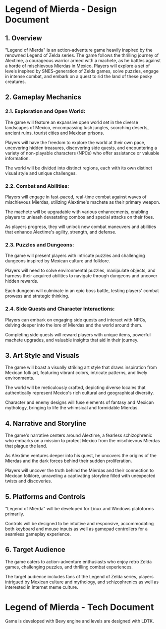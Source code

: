 # Legend of Mierda - Design Document

## 1. Overview

"Legend of Mierda" is an action-adventure game heavily inspired by the renowned Legend of Zelda series. The game follows the thrilling journey of Alextime, a courageous warrior armed with a machete, as he battles against a horde of mischievous Mierdas in Mexico. Players will explore a set of levels inspired by SNES-generation of Zelda games, solve puzzles, engage in intense combat, and embark on a quest to rid the land of these pesky creatures.

## 2. Gameplay Mechanics

### 2.1. Exploration and Open World:

The game will feature an expansive open world set in the diverse landscapes of Mexico, encompassing lush jungles, scorching deserts, ancient ruins, tourist cities and Mexican prisons.

Players will have the freedom to explore the world at their own pace, uncovering hidden treasures, discovering side quests, and encountering a variety of non-playable characters (NPCs) who offer assistance or valuable information.

The world will be divided into distinct regions, each with its own distinct visual style and unique challenges.

### 2.2. Combat and Abilities:

Players will engage in fast-paced, real-time combat against waves of mischievous Mierdas, utilizing Alextime's machete as their primary weapon.

The machete will be upgradable with various enhancements, enabling players to unleash devastating combos and special attacks on their foes.

As players progress, they will unlock new combat maneuvers and abilities that enhance Alextime's agility, strength, and defense.

### 2.3. Puzzles and Dungeons:

The game will present players with intricate puzzles and challenging dungeons inspired by Mexican culture and folklore.

Players will need to solve environmental puzzles, manipulate objects, and harness their acquired abilities to navigate through dungeons and uncover hidden rewards.

Each dungeon will culminate in an epic boss battle, testing players' combat prowess and strategic thinking.

### 2.4. Side Quests and Character Interactions:

Players can embark on engaging side quests and interact with NPCs, delving deeper into the lore of Mierdas and the world around them.

Completing side quests will reward players with unique items, powerful machete upgrades, and valuable insights that aid in their journey.

## 3. Art Style and Visuals

The game will boast a visually striking art style that draws inspiration from Mexican folk art, featuring vibrant colors, intricate patterns, and lively environments.

The world will be meticulously crafted, depicting diverse locales that authentically represent Mexico's rich cultural and geographical diversity.

Character and enemy designs will fuse elements of fantasy and Mexican mythology, bringing to life the whimsical and formidable Mierdas.

## 4. Narrative and Storyline

The game's narrative centers around Alextime, a fearless schizophrenic who embarks on a mission to protect Mexico from the mischievous Mierdas that plague the land.

As Alextime ventures deeper into his quest, he uncovers the origins of the Mierdas and the dark forces behind their sudden proliferation.

Players will uncover the truth behind the Mierdas and their connection to Mexican folklore, unraveling a captivating storyline filled with unexpected twists and discoveries.

## 5. Platforms and Controls

"Legend of Mierda" will be developed for Linux and Windows platoforms primarily.

Controls will be designed to be intuitive and responsive, accommodating both keyboard and mouse inputs as well as gamepad controllers for a seamless gameplay experience.

## 6. Target Audience

The game caters to action-adventure enthusiasts who enjoy retro Zelda games, challenging puzzles, and thrilling combat experiences.

The target audience includes fans of the Legend of Zelda series, players intrigued by Mexican culture and mythology, and schizophrenics as well as interested in Internet meme culture.

# Legend of Mierda - Tech Document

Game is developed with Bevy engine and levels are designed with LDTK.
